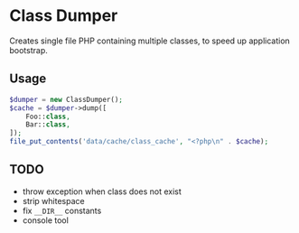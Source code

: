 Class Dumper
============

Creates single file PHP containing multiple classes, to speed up application bootstrap.

Usage
-----

```php
$dumper = new ClassDumper();
$cache = $dumper->dump([
    Foo::class,
    Bar::class,
]);
file_put_contents('data/cache/class_cache', "<?php\n" . $cache);
```

TODO
----

* throw exception when class does not exist
* strip whitespace
* fix `__DIR__` constants
* console tool
